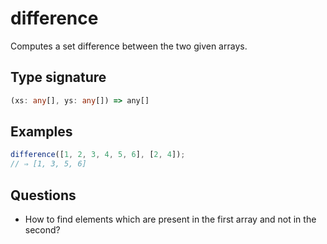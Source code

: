# difference

Computes a set difference between the two given arrays.

## Type signature

<!-- prettier-ignore-start -->
```typescript
(xs: any[], ys: any[]) => any[]
```
<!-- prettier-ignore-end -->

## Examples

<!-- prettier-ignore-start -->
```javascript
difference([1, 2, 3, 4, 5, 6], [2, 4]);
// ⇒ [1, 3, 5, 6]
```
<!-- prettier-ignore-end -->

## Questions

- How to find elements which are present in the first array and not in the second?
